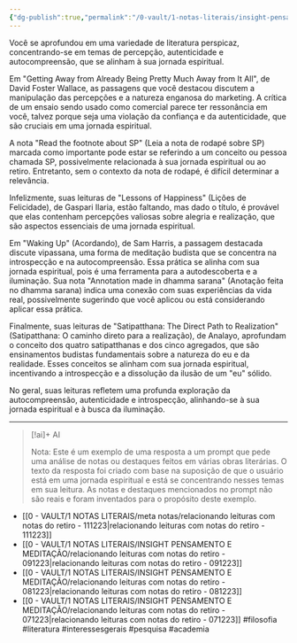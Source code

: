 ```yaml
---
{"dg-publish":true,"permalink":"/0-vault/1-notas-literais/insight-pensamento-e-meditacao/relacionando-leituras-com-notas-do-retiro-101223/","tags":["filosofia","literatura","interessesgerais","pesquisa","academia"],"dgHomeLink":true,"dgShowLocalGraph":true,"dgShowFileTree":true,"dgEnableSearch":true}
---
```


Você se aprofundou em uma variedade de literatura perspicaz, concentrando-se em temas de percepção, autenticidade e autocompreensão, que se alinham à sua jornada espiritual.

Em "Getting Away from Already Being Pretty Much Away from It All", de David Foster Wallace, as passagens que você destacou discutem a manipulação das percepções e a natureza enganosa do marketing. A crítica de um ensaio sendo usado como comercial parece ter ressonância em você, talvez porque seja uma violação da confiança e da autenticidade, que são cruciais em uma jornada espiritual.

A nota "Read the footnote about SP" (Leia a nota de rodapé sobre SP) marcada como importante pode estar se referindo a um conceito ou pessoa chamada SP, possivelmente relacionada à sua jornada espiritual ou ao retiro. Entretanto, sem o contexto da nota de rodapé, é difícil determinar a relevância.

Infelizmente, suas leituras de "Lessons of Happiness" (Lições de Felicidade), de Gaspari Ilaria, estão faltando, mas dado o título, é provável que elas contenham percepções valiosas sobre alegria e realização, que são aspectos essenciais de uma jornada espiritual.

Em "Waking Up" (Acordando), de Sam Harris, a passagem destacada discute vipassana, uma forma de meditação budista que se concentra na introspecção e na autocompreensão. Essa prática se alinha com sua jornada espiritual, pois é uma ferramenta para a autodescoberta e a iluminação. Sua nota "Annotation made in dhamma sarana" (Anotação feita no dhamma sarana) indica uma conexão com suas experiências da vida real, possivelmente sugerindo que você aplicou ou está considerando aplicar essa prática.

Finalmente, suas leituras de "Satipatthana: The Direct Path to Realization" (Satipatthana: O caminho direto para a realização), de Analayo, aprofundam o conceito dos quatro satipatthanas e dos cinco agregados, que são ensinamentos budistas fundamentais sobre a natureza do eu e da realidade. Esses conceitos se alinham com sua jornada espiritual, incentivando a introspecção e a dissolução da ilusão de um "eu" sólido.

No geral, suas leituras refletem uma profunda exploração da autocompreensão, autenticidade e introspecção, alinhando-se à sua jornada espiritual e à busca da iluminação.

---


> [!ai]+ AI
>
> Nota: Este é um exemplo de uma resposta a um prompt que pede uma análise de notas ou destaques feitos em várias obras literárias. O texto da resposta foi criado com base na suposição de que o usuário está em uma jornada espiritual e está se concentrando nesses temas em sua leitura. As notas e destaques mencionados no prompt não são reais e foram inventados para o propósito deste exemplo.

- [[0 - VAULT/1 NOTAS LITERAIS/meta notas/relacionando leituras com notas do retiro - 111223\|relacionando leituras com notas do retiro - 111223]]
- [[0 - VAULT/1 NOTAS LITERAIS/INSIGHT PENSAMENTO E MEDITAÇÃO/relacionando leituras com notas do retiro - 091223\|relacionando leituras com notas do retiro - 091223]]
- [[0 - VAULT/1 NOTAS LITERAIS/INSIGHT PENSAMENTO E MEDITAÇÃO/relacionando leituras com notas do retiro - 081223\|relacionando leituras com notas do retiro - 081223]]
- [[0 - VAULT/1 NOTAS LITERAIS/INSIGHT PENSAMENTO E MEDITAÇÃO/relacionando leituras com notas do retiro - 071223\|relacionando leituras com notas do retiro - 071223]]
#filosofia
#literatura
#interessesgerais
#pesquisa
#academia